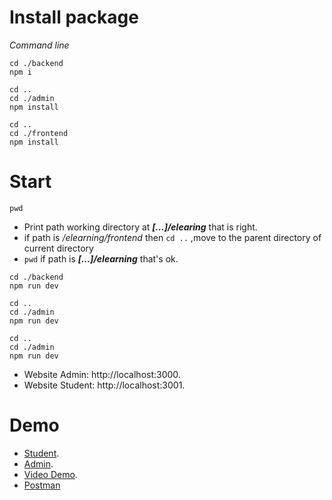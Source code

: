 # Install package
*Command line*
```
cd ./backend 
npm i 
```

```
cd ..
cd ./admin
npm install
```

```
cd ..
cd ./frontend
npm install
```

# Start
`pwd`
- Print path working directory at ***[...]/elearing*** that is right. 
- if path is */elearning/frontend* then `cd ..`  ,move to the parent directory of current directory
- `pwd` if path is ***[...]/elearning*** that's ok.

```
cd ./backend
npm run dev
```

```
cd ..
cd ./admin
npm run dev
```

```
cd ..
cd ./admin
npm run dev
```

- Website Admin: http://localhost:3000.
- Website Student: http://localhost:3001.

# Demo
- [Student](https://fe-elearning.netlify.app).
- [Admin](https://dnt-elearning.netlify.app).
- [Video Demo](https://www.youtube.com/watch?v=1natjaL3IhY).
- [Postman](https://documenter.getpostman.com/view/18638911/Uz5Nit5f#40a419f3-fe96-4319-8977-d6d2537de345)
